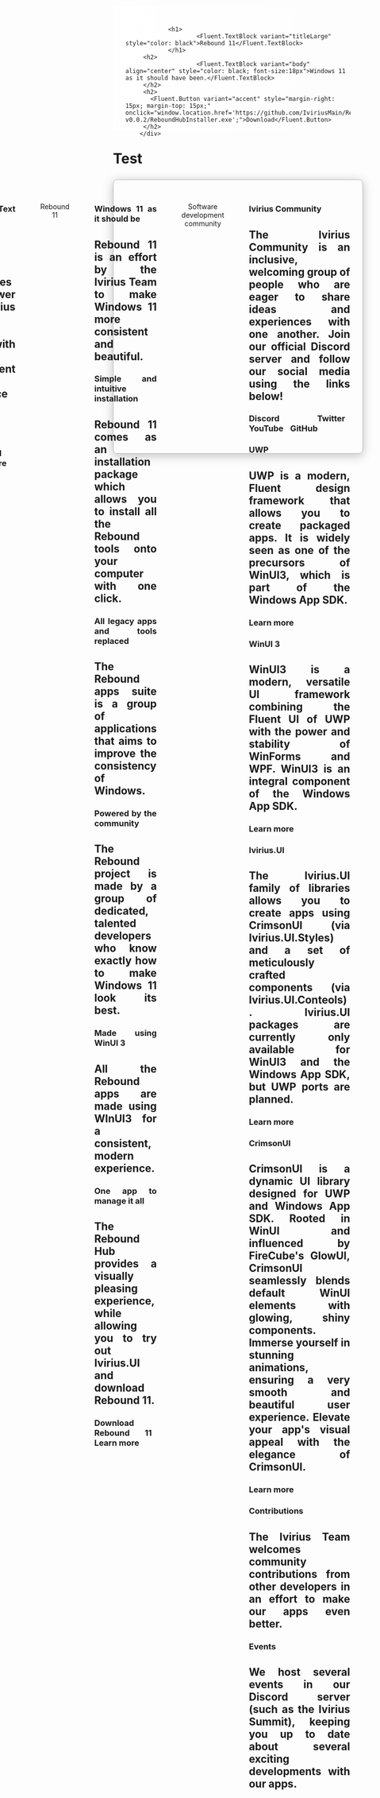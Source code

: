 <script>
  //Imports
	import * as Fluent from "fluent-svelte";
	import "fluent-svelte/theme.css";

  //Variables
  let open = true;
</script>

<!--Title-->
<section class="centered-section-2" style="margin: 0px; alignment:stretch; max-width: 999999px; background-size: cover; background-position:center; background-image: url('https://i.spoo.me/755932');">
        <div style="margin: -25px; padding: 25px; height: 200px; background: linear-gradient(to right, rgba(255, 255, 255, 0.9), rgba(255, 255, 255, 0));">

                <h1>
                        <Fluent.TextBlock variant="titleLarge" style="color: black">Rebound 11</Fluent.TextBlock>
                </h1>
         <h2>
                        <Fluent.TextBlock variant="body" align="center" style="color: black; font-size:18px">Windows 11 as it should have been.</Fluent.TextBlock>
         </h2>
         <h2>
           <Fluent.Button variant="accent" style="margin-right: 15px; margin-top: 15px;" onclick="window.location.href='https://github.com/IviriusMain/ReboundHub/releases/download/Alpha-v0.0.2/ReboundHubInstaller.exe';">Download</Fluent.Button>
         </h2>
        </div>
</section>

# Test

<!--Rebound 11-->
<section class="margin-section" style="border: 1px solid #999999AA;
            border-radius: 8px;
            box-shadow: 0px 4px 20px rgba(0, 0, 0, 0.25);
            height: 550px; padding: 0px;
            position: relative;
            display: flex;
            justify-content: flex-end;
            margin-top: 25px;
            background-color: var(--fds-mica-background-base);
            max-width: 1000px;">
        
    <div class="caption-buttons">
        <button class="caption-button minimize">
            <svg xmlns="http://www.w3.org/2000/svg" viewBox="0 0 24 24" style="transform: scale(0.3);" class="caption-icon">
                <path d="M 0.996094 10 C 0.859375 10 0.730794 9.973959 0.610352 9.921875 C 0.489909 9.869792 0.384115 9.798178 0.292969 9.707031 C 0.201823 9.615886 0.130208 9.510092 0.078125 9.389648 C 0.026042 9.269206 0 9.140625 0 9.003906 C 0 8.867188 0.026042 8.738607 0.078125 8.618164 C 0.130208 8.497722 0.201823 8.3903 0.292969 8.295898 C 0.384115 8.201498 0.489909 8.128256 0.610352 8.076172 C 0.730794 8.024089 0.859375 7.998047 0.996094 7.998047 L 19.003906 7.998047 C 19.140625 7.998047 19.269205 8.024089 19.389648 8.076172 C 19.51009 8.128256 19.615885 8.201498 19.707031 8.295898 C 19.798176 8.3903 19.869791 8.497722 19.921875 8.618164 C 19.973957 8.738607 20 8.867188 20 9.003906 C 20 9.140625 19.973957 9.269206 19.921875 9.389648 C 19.869791 9.510092 19.798176 9.615886 19.707031 9.707031 C 19.615885 9.798178 19.51009 9.869792 19.389648 9.921875 C 19.269205 9.973959 19.140625 10 19.003906 10 Z "/>
            </svg>
        </button>
        <button class="caption-button maximize">
                <svg xmlns="http://www.w3.org/2000/svg" viewBox="0 0 24 24" style="transform: scale(0.325);" class="caption-icon">
                    <path d="M 2.949219 20 C 2.558594 20 2.184245 19.920248 1.826172 19.760742 C 1.468099 19.601236 1.153971 19.386393 0.883789 19.116211 C 0.613607 18.846029 0.398763 18.5319 0.239258 18.173828 C 0.079753 17.815756 0 17.441406 0 17.050781 L 0 2.949219 C 0 2.558594 0.079753 2.184246 0.239258 1.826172 C 0.398763 1.4681 0.613607 1.153973 0.883789 0.883789 C 1.153971 0.613607 1.468099 0.398764 1.826172 0.239258 C 2.184245 0.079754 2.558594 0 2.949219 0 L 17.050781 0 C 17.441406 0 17.815754 0.079754 18.173828 0.239258 C 18.5319 0.398764 18.846027 0.613607 19.116211 0.883789 C 19.386393 1.153973 19.601236 1.4681 19.760742 1.826172 C 19.920246 2.184246 20 2.558594 20 2.949219 L 20 17.050781 C 20 17.441406 19.920246 17.815756 19.760742 18.173828 C 19.601236 18.5319 19.386393 18.846029 19.116211 19.116211 C 18.846027 19.386393 18.5319 19.601236 18.173828 19.760742 C 17.815754 19.920248 17.441406 20 17.050781 20 Z M 17.001953 17.998047 C 17.138672 17.998047 17.267252 17.972006 17.387695 17.919922 C 17.508137 17.867838 17.613932 17.796225 17.705078 17.705078 C 17.796223 17.613932 17.867838 17.508139 17.919922 17.387695 C 17.972004 17.267252 17.998047 17.138672 17.998047 17.001953 L 17.998047 2.998047 C 17.998047 2.861328 17.972004 2.732748 17.919922 2.612305 C 17.867838 2.491863 17.796223 2.386068 17.705078 2.294922 C 17.613932 2.203777 17.508137 2.132162 17.387695 2.080078 C 17.267252 2.027996 17.138672 2.001953 17.001953 2.001953 L 2.998047 2.001953 C 2.861328 2.001953 2.732747 2.027996 2.612305 2.080078 C 2.491862 2.132162 2.386068 2.203777 2.294922 2.294922 C 2.203776 2.386068 2.132161 2.491863 2.080078 2.612305 C 2.027995 2.732748 2.001953 2.861328 2.001953 2.998047 L 2.001953 17.001953 C 2.001953 17.138672 2.027995 17.267252 2.080078 17.387695 C 2.132161 17.508139 2.203776 17.613932 2.294922 17.705078 C 2.386068 17.796225 2.491862 17.867838 2.612305 17.919922 C 2.732747 17.972006 2.861328 17.998047 2.998047 17.998047 Z "/>
                </svg>
        </button>
        <button class="caption-button close">
                <svg xmlns="http://www.w3.org/2000/svg" viewBox="0 0 24 24" style="transform: scale(0.35);" class="caption-icon">
                    <path d="M 10 11.416016 L 1.708984 19.707031 C 1.513672 19.902344 1.279297 20 1.005859 20 C 0.719401 20 0.480143 19.903971 0.288086 19.711914 C 0.096029 19.519857 0 19.2806 0 18.994141 C 0 18.720703 0.097656 18.486328 0.292969 18.291016 L 8.583984 10 L 0.292969 1.708984 C 0.097656 1.513672 0 1.276043 0 0.996094 C 0 0.859375 0.026042 0.729168 0.078125 0.605469 C 0.130208 0.481771 0.201823 0.375977 0.292969 0.288086 C 0.384115 0.200195 0.491536 0.130209 0.615234 0.078125 C 0.738932 0.026043 0.869141 0 1.005859 0 C 1.279297 0 1.513672 0.097656 1.708984 0.292969 L 10 8.583984 L 18.291016 0.292969 C 18.486328 0.097656 18.723957 0 19.003906 0 C 19.140625 0 19.269205 0.026043 19.389648 0.078125 C 19.51009 0.130209 19.615885 0.201824 19.707031 0.292969 C 19.798176 0.384115 19.869791 0.48991 19.921875 0.610352 C 19.973957 0.730795 20 0.859375 20 0.996094 C 20 1.276043 19.902344 1.513672 19.707031 1.708984 L 11.416016 10 L 19.707031 18.291016 C 19.902344 18.486328 20 18.720703 20 18.994141 C 20 19.130859 19.973957 19.261068 19.921875 19.384766 C 19.869791 19.508463 19.799805 19.615885 19.711914 19.707031 C 19.624023 19.798178 19.518229 19.869791 19.394531 19.921875 C 19.270832 19.973959 19.140625 20 19.003906 20 C 18.723957 20 18.486328 19.902344 18.291016 19.707031 Z "/>
                </svg>
        </button>
    </div>
      </section>
      
<section class="centered-section" style="margin-top: 20px;">
  <Fluent.TextBlock variant="titleLarge">Top apps</Fluent.TextBlock>
</section>

<!--Ivirius Text Editor Plus-->
<section class="margin-section">
        <img src="https://i.spoo.me/729297" style="border-radius: 8px; display: block; height: auto; width: auto; max-width: 1000px;"/>
  <h1>
          <Fluent.TextBlock variant="title">Ivirius Text Editor Plus</Fluent.TextBlock>
  </h1>
  <h2>
	  <Fluent.TextBlock variant="body">Ivirius Text Editor Plus is a powerful and user-friendly editor for Windows. It features advanced RTF editing with AI assistant Zippy, tabs for multitasking, and a setup with a Win32 look. Enjoy the best of both worlds with CrimsonUI and WinUI integration. The autosave feature ensures your work is safe. Download it from the Microsoft Store for the ultimate text editing experience.</Fluent.TextBlock>
  </h2>
  <h1>
          <Fluent.TextBlock variant="subtitle">Consistent</Fluent.TextBlock>
  </h1>
  <h2>
          <Fluent.TextBlock variant="body">Experience seamless and reliable performance with Ivirius Text Editor Plus, designed with Windows 11’s modern design language. The intuitive interface ensures that your text editing tasks are smooth and uninterrupted, providing a consistent user experience that aligns perfectly with the aesthetics and functionality of Windows 11. With features like autosave and a robust AI assistant, your work is always secure and up-to-date.</Fluent.TextBlock>
  </h2>
  <h1>
          <Fluent.TextBlock variant="subtitle">Powerful</Fluent.TextBlock>
  </h1>
  <h2>
          <Fluent.TextBlock variant="body">Unlock the full potential of your text editing with Ivirius Text Editor Plus. Equipped with advanced AI capabilities and table insertion, this editor empowers you to create and manage documents with ease. The integration of CrimsonUI and WinUI provides a robust and visually appealing interface, while the multitasking tabs and autosave feature ensure you can handle complex projects efficiently. Experience the power of seamless editing and enhanced productivity.</Fluent.TextBlock>
  </h2>
  <h1>
          <Fluent.TextBlock variant="subtitle">Made for everyone</Fluent.TextBlock>
  </h1>
  <h2>
          <Fluent.TextBlock variant="body">Ivirius Text Editor Plus features many themes and customization settings, making sure that everyone can personalize the UI to their liking.</Fluent.TextBlock>
  </h2>
  <h3>
    <Fluent.Button variant="accent" style="margin-right: 10px;" onclick="window.location.href='https://apps.microsoft.com/detail/9N4T9H9182J5?hl=en-US';">Buy</Fluent.Button>
    <Fluent.Button variant="hyperlink" onclick="window.location.href='/ivirius-text-editor-plus';">Learn more</Fluent.Button>
  </h3>
</section>

<!--Ivirius Text Editor-->
<section class="margin-section">
  <h1>
          <Fluent.TextBlock variant="subtitle">Ivirius Text Editor</Fluent.TextBlock>
  </h1>
  <h2>
          <Fluent.TextBlock variant="body">Ivirius Text Editor combines the power of Ivirius Text Editor Plus with a consistent user interface using WinUI styles.</Fluent.TextBlock>
  </h2>
  <h3>
    <Fluent.Button variant="accent" style="margin-right: 10px;" onclick="window.location.href='/ivirius-text-editor-plus';">Download</Fluent.Button>
    <Fluent.Button variant="hyperlink" onclick="window.location.href='/ivirius-text-editor-plus';">Learn more</Fluent.Button>
  </h3>
</section>

<section class="centered-section" style="margin-top: 20px;">
  <Fluent.TextBlock variant="titleLarge">Rebound 11</Fluent.TextBlock>
</section>

<!--Rebound 11-->
<section class="margin-section">
  <h1>
          <Fluent.TextBlock variant="title">Windows 11 as it should be</Fluent.TextBlock>
  </h1>
  <h2>
          <Fluent.TextBlock variant="body">Rebound 11 is an effort by the Ivirius Team to make Windows 11 more consistent and beautiful.</Fluent.TextBlock>
  </h2>
  <h1>
          <Fluent.TextBlock variant="subtitle">Simple and intuitive installation</Fluent.TextBlock>
  </h1>
  <h2>
          <Fluent.TextBlock variant="body">Rebound 11 comes as an installation package which allows you to install all the Rebound tools onto your computer with one click.</Fluent.TextBlock>
  </h2>
  <h1>
          <Fluent.TextBlock variant="subtitle">All legacy apps and tools replaced</Fluent.TextBlock>
  </h1>
  <h2>
          <Fluent.TextBlock variant="body">The Rebound apps suite is a group of applications that aims to improve the consistency of Windows.</Fluent.TextBlock>
  </h2>
  <h1>
          <Fluent.TextBlock variant="subtitle">Powered by the community</Fluent.TextBlock>
  </h1>
  <h2>
          <Fluent.TextBlock variant="body">The Rebound project is made by a group of dedicated, talented developers who know exactly how to make Windows 11 look its best.</Fluent.TextBlock>
  </h2>
  <h1>
          <Fluent.TextBlock variant="subtitle">Made using WinUI 3</Fluent.TextBlock>
  </h1>
  <h2>
          <Fluent.TextBlock variant="body">All the Rebound apps are made using WInUI3 for a consistent, modern experience.</Fluent.TextBlock>
  </h2>
  <h1>
          <Fluent.TextBlock variant="subtitle">One app to manage it all</Fluent.TextBlock>
  </h1>
  <h2>
          <Fluent.TextBlock variant="body">The Rebound Hub provides a visually pleasing experience, while allowing you to try out Ivirius.UI and download Rebound 11.</Fluent.TextBlock>
  </h2>
  <h3>
    <Fluent.Button variant="accent" style="margin-right: 10px;">Download Rebound 11</Fluent.Button>
    <Fluent.Button variant="hyperlink">Learn more</Fluent.Button>
  </h3>
</section>

<section class="centered-section" style="margin-top: 20px;">
  <Fluent.TextBlock variant="titleLarge">Software development community</Fluent.TextBlock>
</section>

<!--Developers-->
<section class="margin-section">
  <h1>
          <Fluent.TextBlock variant="title">Ivirius Community</Fluent.TextBlock>
  </h1>
  <h2>
          <Fluent.TextBlock variant="body">The Ivirius Community is an inclusive, welcoming group of people who are eager to share ideas and experiences with one another. Join our official Discord server and follow our social media using the links below!</Fluent.TextBlock>
  </h2>
  <h3>
    <Fluent.Button variant="accent" style="margin-right: 10px;" onclick="window.location.href='/ivirius-text-editor-plus';">Discord</Fluent.Button>
    <Fluent.Button variant="hyperlink" style="margin-right: 10px;" onclick="window.location.href='/ivirius-text-editor-plus';">Twitter</Fluent.Button>
    <Fluent.Button variant="hyperlink" style="margin-right: 10px;" onclick="window.location.href='/ivirius-text-editor-plus';">YouTube</Fluent.Button>
    <Fluent.Button variant="hyperlink" style="margin-right: 10px;" onclick="window.location.href='/ivirius-text-editor-plus';">GitHub</Fluent.Button>
  </h3>
  <h1>
          <Fluent.TextBlock variant="subtitle">UWP</Fluent.TextBlock>
  </h1>
  <h2>
          <Fluent.TextBlock variant="body">UWP is a modern, Fluent design framework that allows you to create packaged apps. It is widely seen as one of the precursors of WinUI3, which is part of the Windows App SDK.</Fluent.TextBlock>
  </h2>
  <h3>
    <Fluent.Button variant="hyperlink" style="margin-right: 10px;" onclick="window.location.href='/ivirius-text-editor-plus';">Learn more</Fluent.Button>
  </h3>
  <h1>
          <Fluent.TextBlock variant="subtitle">WinUI 3</Fluent.TextBlock>
  </h1>
  <h2>
          <Fluent.TextBlock variant="body">WinUI3 is a modern, versatile UI framework combining the Fluent UI of UWP with the power and stability of WinForms and WPF. WinUI3 is an integral component of the Windows App SDK.</Fluent.TextBlock>
  </h2>
  <h3>
    <Fluent.Button variant="hyperlink" style="margin-right: 10px;" onclick="window.location.href='/ivirius-text-editor-plus';">Learn more</Fluent.Button>
  </h3>
  <h1>
          <Fluent.TextBlock variant="subtitle">Ivirius.UI</Fluent.TextBlock>
  </h1>
  <h2>
          <Fluent.TextBlock variant="body">The Ivirius.UI family of libraries allows you to create apps using CrimsonUI (via Ivirius.UI.Styles) and a set of meticulously crafted components (via Ivirius.UI.Conteols). Ivirius.UI packages are currently only available for WinUI3 and the Windows App SDK, but UWP ports are planned.</Fluent.TextBlock>
  </h2>
  <h3>
    <Fluent.Button variant="hyperlink" style="margin-right: 10px;" onclick="window.location.href='/ivirius-text-editor-plus';">Learn more</Fluent.Button>
  </h3>
  <h1>
          <Fluent.TextBlock variant="subtitle">CrimsonUI</Fluent.TextBlock>
  </h1>
  <h2>
          <Fluent.TextBlock variant="body">CrimsonUI is a dynamic UI library designed for UWP and Windows App SDK. Rooted in WinUI and influenced by FireCube's GlowUI, CrimsonUI seamlessly blends default WinUI elements with glowing, shiny components. Immerse yourself in stunning animations, ensuring a very smooth and beautiful user experience. Elevate your app's visual appeal with the elegance of CrimsonUI.</Fluent.TextBlock>
  </h2>
  <h3>
    <Fluent.Button variant="hyperlink" style="margin-right: 10px;" onclick="window.location.href='/ivirius-text-editor-plus';">Learn more</Fluent.Button>
  </h3>
  <h1>
          <Fluent.TextBlock variant="subtitle">Contributions</Fluent.TextBlock>
  </h1>
  <h2>
          <Fluent.TextBlock variant="body">The Ivirius Team welcomes community contributions from other developers in an effort to make our apps even better.</Fluent.TextBlock>
  </h2>
  <h1>
          <Fluent.TextBlock variant="subtitle">Events</Fluent.TextBlock>
  </h1>
  <h2>
          <Fluent.TextBlock variant="body">We host several events in our Discord server (such as the Ivirius Summit), keeping you up to date about several exciting developments with our apps.</Fluent.TextBlock>
  </h2>
</section>

<!--Styles-->
<style>
  /*Import theme*/
	@import url("https://unpkg.com/fluent-svelte/theme.css");

	/* Some base styles to get things looking right. */
	:global(body)
  {
    /*Background color*/
		background-color: var(--fds-solid-background-base);

    /*Background color*/
		color: var(--fds-text-primary);
	}

  /*Centered section*/
  .centered-section
  {
    text-align: center;
    margin: 0 auto;
    padding: 25px;
    max-width: 1250px;
  }

  .caption-buttons {
            display: flex;
            margin-left: auto;
            margin-right: 0px;
        }

        .caption-button {
            width: 45px;
            height: 30px;
            background-color: #f3f3f300;
            border: none;
            border-radius: 0px;
            display: flex;
            align-items: center;
            justify-content: center;
            transition: background-color 0.3s;
            color: var(--fds-text-primary);
        }

        .caption-button:hover {
            background-color: #a7a7a74f;
        }

        .caption-button.close:hover {
            background-color: #cf1010dc;
        }

        .caption-button.close {
            border-top-right-radius: 7px;
        }

        .caption-icon {
            font-size: 12px;
            fill: var(--fds-text-primary);
        }

        .caption-button.close:hover .caption-icon {
            fill: #ffffff;
        }

  /*Centered section*/
  .centered-section-2
  {
    text-align: left;
    margin: 0 auto;
    padding: 25px;
    max-width: 1250px;
  }

  /*Left aligned centered section*/
  .margin-section
  {
    margin: 0 auto;
    padding: 25px;
    max-width: 1250px;
    text-align: justify;
  }
  
  @media (min-width: 1250px) {
    .centered-section-2 {
      text-align: center;
    }
  }
</style>